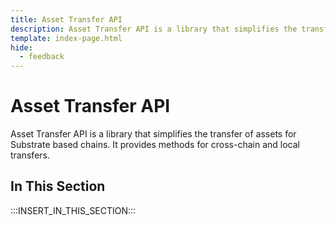 ```yaml
---
title: Asset Transfer API
description: Asset Transfer API is a library that simplifies the transfer of assets for Substrate based chains. It provides methods for cross-chain and local transfers.
template: index-page.html
hide:
  - feedback
---
```


# Asset Transfer API

Asset Transfer API is a library that simplifies the transfer of assets for Substrate based chains. It provides methods for cross-chain and local transfers.

## In This Section

:::INSERT_IN_THIS_SECTION:::